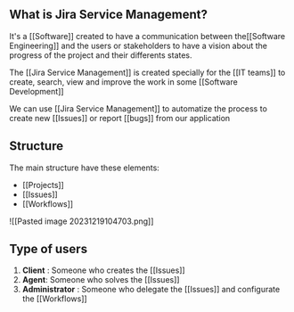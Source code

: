
## What is Jira Service Management?

It's a [[Software]] created to have a communication between the[[Software Engineering]] and the users or stakeholders to have a vision about the progress of the project and their differents states.

The [[Jira Service Management]] is created specially for the [[IT teams]] to create, search, view and improve the work in some [[Software Development]]

We can use [[Jira Service Management]] to automatize the process to create new [[Issues]] or report [[bugs]] from our application

## Structure

The main structure have these elements:
* [[Projects]]
* [[Issues]]
* [[Workflows]]

![[Pasted image 20231219104703.png]]

## Type of users

1. **Client** : Someone who creates the [[Issues]]
2. **Agent**: Someone who solves the [[Issues]]
3. **Administrator** : Someone who delegate the [[Issues]] and configurate the [[Workflows]]
